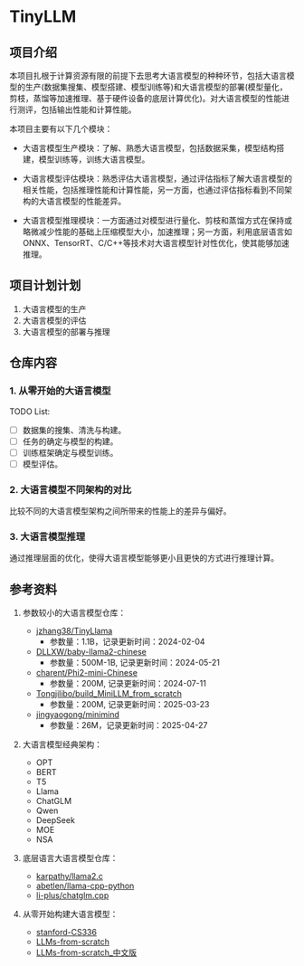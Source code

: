# TinyLLM

## 项目介绍
本项目扎根于计算资源有限的前提下去思考大语言模型的种种环节，包括大语言模型的生产(数据集搜集、模型搭建、模型训练等)和大语言模型的部署(模型量化，剪枝，蒸馏等加速推理、基于硬件设备的底层计算优化)。对大语言模型的性能进行测评，包括输出性能和计算性能。

本项目主要有以下几个模块：
- 大语言模型生产模块：了解、熟悉大语言模型，包括数据采集，模型结构搭建，模型训练等，训练大语言模型。

- 大语言模型评估模块：熟悉评估大语言模型，通过评估指标了解大语言模型的相关性能，包括推理性能和计算性能，另一方面，也通过评估指标看到不同架构的大语言模型的性能差异。

- 大语言模型推理模块：一方面通过对模型进行量化、剪枝和蒸馏方式在保持或略微减少性能的基础上压缩模型大小，加速推理；另一方面，利用底层语言如ONNX、TensorRT、C/C++等技术对大语言模型针对性优化，使其能够加速推理。

## 项目计划计划

1. 大语言模型的生产
2. 大语言模型的评估
3. 大语言模型的部署与推理

## 仓库内容

### 1. 从零开始的大语言模型

TODO List:
- [ ] 数据集的搜集、清洗与构建。
- [ ] 任务的确定与模型的构建。
- [ ] 训练框架确定与模型训练。
- [ ] 模型评估。

### 2. 大语言模型不同架构的对比

比较不同的大语言模型架构之间所带来的性能上的差异与偏好。

### 3. 大语言模型推理

通过推理层面的优化，使得大语言模型能够更小且更快的方式进行推理计算。


## 参考资料
1. 参数较小的大语言模型仓库：
    - [jzhang38/TinyLlama](https://github.com/jzhang38/TinyLlama)
      - 参数量：1.1B，记录更新时间：2024-02-04
    - [DLLXW/baby-llama2-chinese](https://github.com/DLLXW/baby-llama2-chinese)
      - 参数量：500M-1B, 记录更新时间：2024-05-21
    - [charent/Phi2-mini-Chinese](https://github.com/charent/Phi2-mini-Chinese)
      - 参数量：200M, 记录更新时间：2024-07-11
    - [Tongjilibo/build_MiniLLM_from_scratch](https://github.com/Tongjilibo/build_MiniLLM_from_scratch)
      - 参数量：200M, 记录更新时间：2025-03-23
    - [jingyaogong/minimind](https://github.com/jingyaogong/minimind)
      - 参数量：26M，记录更新时间：2025-04-27

2. 大语言模型经典架构：
    - OPT
    - BERT
    - T5
    - Llama
    - ChatGLM
    - Qwen
    - DeepSeek
    - MOE
    - NSA

3. 底层语言大语言模型仓库：
    - [karpathy/llama2.c](https://github.com/karpathy/llama2.c)
    - [abetlen/llama-cpp-python](https://github.com/abetlen/llama-cpp-python)
    - [li-plus/chatglm.cpp](https://github.com/li-plus/chatglm.cpp)

4. 从零开始构建大语言模型：
   - [stanford-CS336](https://github.com/stanford-cs336)
   - [LLMs-from-scratch](https://github.com/rasbt/LLMs-from-scratch)
   - [LLMs-from-scratch_中文版](https://github.com/skindhu/Build-A-Large-Language-Model-CN)

